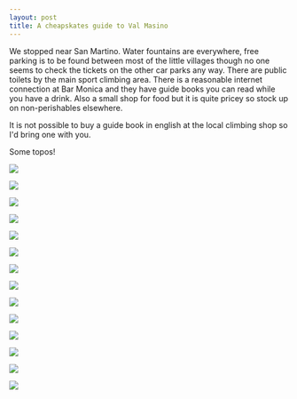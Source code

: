 ```yaml
---
layout: post
title: A cheapskates guide to Val Masino
---
```


We stopped near San Martino. Water fountains are everywhere, free parking is to be found between most of the little villages though no one seems to check the tickets on the other car parks any way. There are public toilets by the main sport climbing area. There is a reasonable internet connection at Bar Monica and they have guide books you can read while you have a drink. Also a small shop for food but it is quite pricey so stock up on non-perishables elsewhere.

It is not possible to buy a guide book in english at the local climbing shop so I'd bring one with you.

Some topos!


![](assets/images/valMasinoTopos/IMG_20150726_153607.jpg)

![](assets/images/valMasinoTopos/IMG_20150726_153801.jpg)

![](assets/images/valMasinoTopos/IMG_20150729_150446.jpg)

![](assets/images/valMasinoTopos/IMG_20150804_193115.jpg)

![](assets/images/valMasinoTopos/IMG_20150804_193120.jpg)

![](assets/images/valMasinoTopos/IMG_20150804_193126.jpg)

![](assets/images/valMasinoTopos/IMG_20150805_110039.jpg)

![](assets/images/valMasinoTopos/IMG_20150805_110128.jpg)

![](assets/images/valMasinoTopos/IMG_20150805_154700.jpg)

![](assets/images/valMasinoTopos/IMG_20150805_154718.jpg)

![](assets/images/valMasinoTopos/IMG_20150805_184630.jpg)

![](assets/images/valMasinoTopos/IMG_20150805_184644.jpg)

![](assets/images/valMasinoTopos/IMG_20150806_103948.jpg)

![](assets/images/valMasinoTopos/IMG_20150806_103958.jpg)
